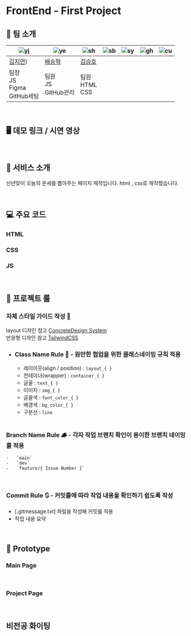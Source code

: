 # FrontEnd - First Project

## 👻 팀 소개
| ![yj](https://github.com/user-attachments/assets/ca8b5b17-4d2a-4ad4-8027-a9db98fd9a25) | ![ye](https://github.com/user-attachments/assets/3649eb79-3d0c-4b12-ab07-c01032ba34bd) | ![sh](https://github.com/user-attachments/assets/320f9e2d-06ce-481a-b761-854dd6ae03bd) | ![sb](https://github.com/LSTM2023/.github/assets/87134443/df2ccbe5-18e0-4633-9a6b-c1033b72be43) | ![sy](https://github.com/LSTM2023/.github/assets/87134443/6abc05e7-7570-4fa3-b4b1-5dbcafae6059) | ![gh](https://github.com/LSTM2023/.github/assets/87134443/348d9def-1c2b-495b-b88f-17660ec182c9) | ![cu](https://github.com/LSTM2023/.github/assets/87134443/04fdaa22-9bda-4902-a711-ffa96526dbd9) |
| ----------------------------------------------------------------------------------------------- | ----------------------------------------------------------------------------------------------- | ----------------------------------------------------------------------------------------------- | ----------------------------------------------------------------------------------------------- |----------------------------------------------------------------------------------------------- | ----------------------------------------------------------------------------------------------- | ----------------------------------------------------------------------------------------------- |
| [김지연](https://github.com/xixeonxim)) | [배승혁](https://github.com/devbae1101) | [김승호](https://github.com/KIMSSEUNG) | 
| 팀장<br>JS<br>Figma<br>GitHub세팅 | 팀원<br>JS<br>GitHub관리 | 팀원<br>HTML<br>CSS |
<br>

## 🖥️ 데모 링크 / 시연 영상

<br>

## 🍦 서비스 소개

신년맞이 오늘의 운세를 뽑아주는 페이지 제작입니다. html , css로 제작했습니다.

<br>

## 💻 주요 코드

### HTML

### CSS

### JS

<br>

## 🚧 프로젝트 룰

### 자체 스타일 가이드 작성 💄
layout 디자인 참고 [ConcreteDesign System](https://www.figma.com/community/file/1199986353366991625) <br>
반응형 디자인 참고 [TailwindCSS](https://www.figma.com/community/file/1199986353366991625)

-   <h3>Class Name Rule 📌 - 원만한 협업을 위한 클래스네이밍 규칙 적용</h3>

    -   레이아웃(align / position) : `layout_{ }`
    -   컨테이너(wrapper) : `container_{ }`
    -   글꼴 : `text_{ }`
    -   이미지 : `img_{ }`
    -   글꼴색 : `font_color_{ }`
    -   배경색 : `bg_color_{ }`
    -   구분선 : `line`
 
      <br>

### Branch Name Rule 🪵 - 각자 작업 브랜치 확인이 용이한 브랜치 네이밍 룰 적용

    -   `main`
    -   `dev`
    -   `feature/{ Issue Number }`

<br>

### Commit Rule 🔃 - 커밋룰에 따라 작업 내용을 확인하기 쉽도록 작성

-   [.gitmessage.txt] 파일을 작성해 커밋룰 적용
-   작업 내용 요약

<br>

## 🤖 Prototype

### Main Page


<br>

### Project Page


<br>

## 비전공 화이팅
